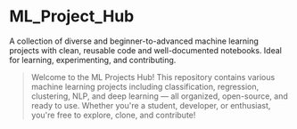 # ML_Project_Hub
A collection of diverse and beginner-to-advanced machine learning projects with clean, reusable code and well-documented notebooks. Ideal for learning, experimenting, and contributing.
>Welcome to the ML Projects Hub!
This repository contains various machine learning projects including classification, regression, clustering, NLP, and deep learning — all organized, open-source, and ready to use. Whether you're a student, developer, or enthusiast, you're free to explore, clone, and contribute!
